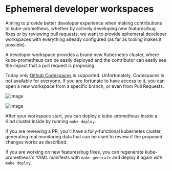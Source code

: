 # Ephemeral developer workspaces

Aiming to provide better developer experience when making contributions to kube-prometheus, whether by actively developing new features/bug fixes or by reviewing pull requests, we want to provide ephemeral developer workspaces with everything already configured (as far as tooling makes it possible).

A developer workspace provides a brand new Kubernetes cluster, where kube-prometheus can be easily deployed and the contributor can easily see the impact that a pull request is proposing.

Today only [Github Codespaces](https://github.com/features/codespaces) is supported. Unfortunately, Codespaces is not available for everyone. If you are fortunate to have access to it, you can open a new workspace from a specific branch, or even from Pull Requests.

![image](https://user-images.githubusercontent.com/24193764/135522435-44b177b4-00d4-4863-b45b-2db47c8c70d0.png)

![image](https://user-images.githubusercontent.com/24193764/135522560-c64968ab-3b4e-4639-893a-c4d0a14421aa.png)

After your workspace start, you can deploy a kube-prometheus inside a Kind cluster inside by running `make deploy`.

If you are reviewing a PR, you'll have a fully-functional kubernetes cluster, generating real monitoring data that can be used to review if the proposed changes works as described.

If you are working on new features/bug fixes, you can regenerate kube-prometheus's YAML manifests with `make generate` and deploy it again with `make deploy`.
